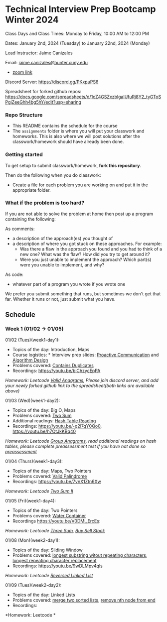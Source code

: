 # Technical Interview Prep Bootcamp Winter 2024

Class Days and Class Times: Monday to Friday, 10:00 AM to 12:00 PM  

Dates: January 2nd, 2024 (Tuesday) to January 22nd, 2024 (Monday)    

Lead Instructor: Jaime Canizales 

Email: jaime.canizales@hunter.cuny.edu 

* [zoom link](https://us02web.zoom.us/j/83114876026?pwd=cnhhN2o2S25CKzFUeWtUYWE1NUY5QT09)

Discord Server:  https://discord.gg/PKxpuPS6

Spreadsheet for forked github repos: https://docs.google.com/spreadsheets/d/1cZ4GSZxzblgaIUfuRj8Y2_tyGToSPgjZeeGhh4bg5hY/edit?usp=sharing


### Repo Structure

- This README contains the schedule for the course 
- The `assignments` folder is where you will put your classwork and homeworks. This is also where we will post solutions after the classwork/homework should have already been done.

### Getting started 

To get setup to submit classwork/homework, **fork this repository**.

Then do the following when you do classwork:

- Create a file for each problem you are working on and put it in the appropriate folder.

### What if the problem is too hard?

If you are not able to solve the problem at home then post up a
program containing the following:

As comments:

- a description of the approach(es) you thought of
- a description of where you got stuck on these approaches. For
  example:
    - Was there a flaw in the approach you found and you had to think
      of a new one? What was the flaw? How did you try to get around
      it?
    - Were you just unable to implement the approach? Which part(s)
      were you unable to implement, and why?

As code:

- whatever part of a program you wrote if you wrote one

We prefer you submit something that runs, but sometimes we don't get
that far. Whether it runs or not, just submit what you have.

## Schedule

### Week 1 (01/02 -> 01/05)

01/02 (Tues)(week1-day1):
* Topics of the day: Introduction, Maps
* Course logistics: * Interview prep slides: [Proactive Communication](https://drive.google.com/open?id=1JnOmY-O1lBDT_lRfCodLAURgY_2tEc9i1cRzqhba_-E) and [Algorithm Design](https://drive.google.com/open?id=1tC0INmICkZ68ODaRQL92oFkV04XIp2_1K68Ow7W8Nl4)
* Problems covered: [Contains Duplicates](https://leetcode.com/problems/contains-duplicate/)
* Recordings: https://youtu.be/biChzycEpPA

*Homework: Leetcode [Valid Anagrams](https://leetcode.com/problems/valid-anagram/), Please join discord server, and add your newly forked github link to the spreadsheet(both links are available above)*


01/03 (Wed)(week1-day2):
* Topics of the day: Big O, Maps
* Problems covered: [Two Sum](https://leetcode.com/problems/two-sum/)
* Additional readings: [Hash Table Reading](https://leetcode.com/explore/learn/card/hash-table/)
* Recordings: https://youtu.be/-q2l7qY0Qo0, https://youtu.be/h7OtJkKBq40

*Homework: Leetcode [Group Anagrams](https://leetcode.com/problems/group-anagrams/), read additional readings on hash tables, please complete preassessment test if you have not done so [preassessment](https://hr.gs/hunterjan24technical)*


01/04 (Thurs)(week1-day3):
* Topics of the day: Maps, Two Pointers
* Problems covered: [Valid Palindrome](https://leetcode.com/problems/valid-palindrome/)
* Recordings: https://youtu.be/7vnX1Ztn6Xw

*Homework: Leetcode [Two Sum II](https://leetcode.com/problems/two-sum-ii-input-array-is-sorted/)*


01/05 (Fri)(week1-day4):
* Topics of the day: Two Pointers
* Problems covered: [Water Container](https://leetcode.com/problems/container-with-most-water/) 
* Recordings https://youtu.be/V0DMi_ErcEs:

*Homework: Leetcode [Three Sum](https://leetcode.com/problems/3sum/), [Buy Sell Stock](https://leetcode.com/problems/best-time-to-buy-and-sell-stock/)*


01/08 (Mon)(week2-day1):
* Topics of the day: Sliding Window
* Problems covered: [longest substring witout repeating characters](https://leetcode.com/problems/longest-substring-without-repeating-characters/), [longest repeating character replacement](https://leetcode.com/problems/longest-repeating-character-replacement/)
* Recordings: https://youtu.be/9wDLMpv4qls

*Homework: Leetcode [Reversed Linked List](https://leetcode.com/problems/reverse-linked-list/)*

01/09 (Tues)(week2-day2):
* Topics of the day: Linked Lists
* Problems covered: [merge two sorted lists](https://leetcode.com/problems/merge-two-sorted-lists/), [remove nth node from end](https://leetcode.com/problems/remove-nth-node-from-end-of-list/)
* Recordings: 

*Homework: Leetcode *



